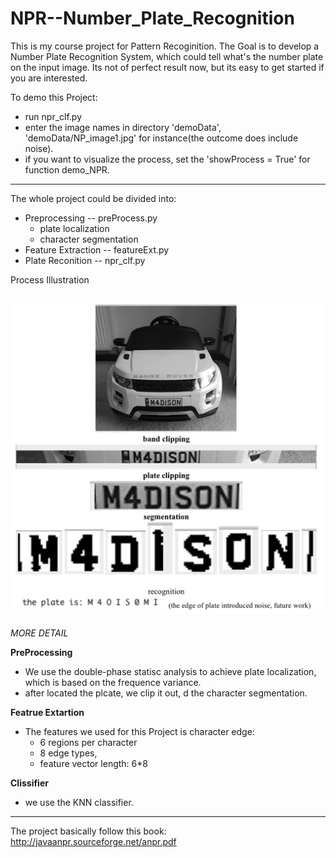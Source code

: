 # NPR--Number_Plate_Recognition

This is my course project for Pattern Recoginition. 
The Goal is to develop a Number Plate Recognition System, which could tell what's the number plate on the input image. 
Its not of perfect result now, but its easy to get started if you are interested.

To demo this Project:
  - run npr_clf.py
  - enter the image names in directory 'demoData', 'demoData/NP_image1.jpg' for instance(the outcome does include noise).
  - if you want to visualize the process, set the 'showProcess = True'  for function demo_NPR.   
   
-------------------------------------------------------

The whole project could be divided into:
- Preprocessing             -- preProcess.py
  - plate localization
  - character segmentation
- Feature Extraction        -- featureExt.py
- Plate Reconition          -- npr_clf.py

Process Illustration

![Alt text](./process_illustration.png?raw=true "Title")
-------------------------------------------------------
_MORE DETAIL_

__PreProcessing__
- We use the double-phase statisc analysis to achieve plate localization, which is based on the frequence variance. 
- after located the plcate, we clip it out, d the character segmentation. 

__Featrue Extartion__
- The features we used for this Project is character edge:
  - 6 regions per character
  - 8 edge types,
  - feature vector length: 6*8
  
__Clissifier__
  - we use the KNN classifier. 
 
-------------------------------------------------------
The project basically follow this book:
http://javaanpr.sourceforge.net/anpr.pdf
